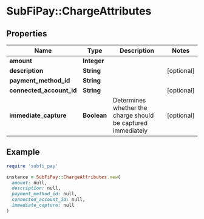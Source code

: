 # SubFiPay::ChargeAttributes

## Properties

| Name | Type | Description | Notes |
| ---- | ---- | ----------- | ----- |
| **amount** | **Integer** |  |  |
| **description** | **String** |  | [optional] |
| **payment_method_id** | **String** |  |  |
| **connected_account_id** | **String** |  | [optional] |
| **immediate_capture** | **Boolean** | Determines whether the charge should be captured immediately | [optional] |

## Example

```ruby
require 'subfi_pay'

instance = SubFiPay::ChargeAttributes.new(
  amount: null,
  description: null,
  payment_method_id: null,
  connected_account_id: null,
  immediate_capture: null
)
```


